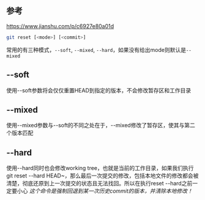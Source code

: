 ## 参考
https://www.jianshu.com/p/c6927e80a01d

```bash
git reset [<mode>] [<commit>]
```
常用的有三种模式，`--soft`, `--mixed`, `--hard`，如果没有给出mode则默认是`--mixed`

## --soft
使用--soft参数将会仅仅重置HEAD到指定的版本，不会修改暂存区和工作目录

## --mixed
使用--mixed参数与--soft的不同之处在于，--mixed修改了暂存区，使其与第二个版本匹配

## --hard
使用--hard同时也会修改working tree，也就是当前的工作目录，如果我们执行git reset --hard HEAD~，那么最后一次提交的修改，包括本地文件的修改都会被清楚，彻底还原到上一次提交的状态且无法找回。所以在执行reset --hard之前一定要小心
*这个命令是强制回退到某一次历史commit的版本，并清除本地修改！*
